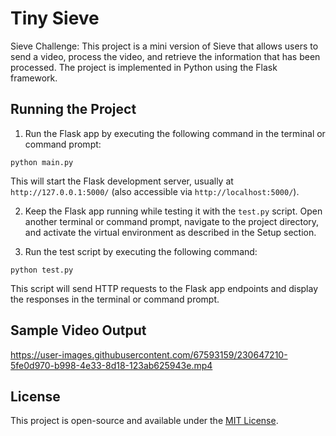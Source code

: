 # Tiny Sieve

Sieve Challenge:
This project is a mini version of Sieve that allows users to send a video, process the video, and retrieve the information that has been processed. The project is implemented in Python using the Flask framework.

## Running the Project

1. Run the Flask app by executing the following command in the terminal or command prompt:

```python main.py```

This will start the Flask development server, usually at `http://127.0.0.1:5000/` (also accessible via `http://localhost:5000/`).

2. Keep the Flask app running while testing it with the `test.py` script. Open another terminal or command prompt, navigate to the project directory, and activate the virtual environment as described in the Setup section.

3. Run the test script by executing the following command:

```python test.py```

This script will send HTTP requests to the Flask app endpoints and display the responses in the terminal or command prompt.

## Sample Video Output

https://user-images.githubusercontent.com/67593159/230647210-5fe0d970-b998-4e33-8d18-123ab625943e.mp4

## License

This project is open-source and available under the [MIT License](LICENSE).
